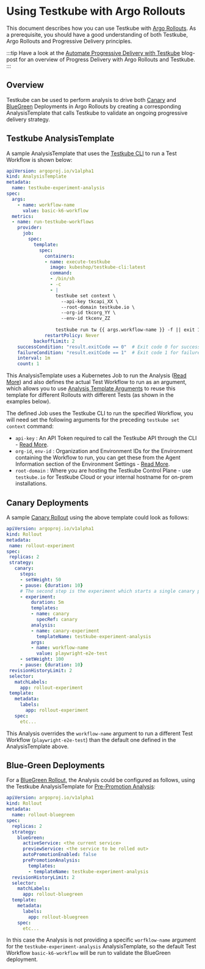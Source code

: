 # Using Testkube with Argo Rollouts

This document describes how you can use Testkube with [Argo Rollouts](https://argo-rollouts.readthedocs.io/en/stable/). As a prerequisite, you should have a good understanding
of both Testkube, Argo Rollouts and Progressive Delivery principles.

:::tip
Have a look at the [Automate Progressive Delivery with Testkube](https://testkube.io/learn/automate-progressive-delivery-with-testkube-for-risk-free-application-rollouts)
blog-post for an overview of Progress Delivery with Argo Rollouts and Testkube.
:::

## Overview

Testkube can be used to perform analysis to drive both [Canary](https://argo-rollouts.readthedocs.io/en/stable/features/canary/) and [BlueGreen](https://argo-rollouts.readthedocs.io/en/stable/features/bluegreen/) Deployments in Argo Rollouts by
creating a corresponding AnalysisTemplate that calls Testkube to validate an ongoing progressive delivery strategy.

## Testkube AnalysisTemplate

A sample AnalysisTemplate that uses the [Testkube CLI](/articles/cli) to run a Test Workflow is shown below:

```yaml
apiVersion: argoproj.io/v1alpha1
kind: AnalysisTemplate
metadata:
  name: testkube-experiment-analysis
spec:
  args:
    - name: workflow-name
      value: basic-k6-workflow
  metrics:
  - name: run-testkube-workflows
    provider:
      job:
        spec:
          template:
            spec:
              containers:
              - name: execute-testkube
                image: kubeshop/testkube-cli:latest
                command:
                - /bin/sh
                - -c
                - |
                  testkube set context \
                    --api-key tkcapi_XX \
                    --root-domain testkube.io \
                    --org-id tkcorg_YY \
                    --env-id tkcenv_ZZ
 
                  testkube run tw {{ args.workflow-name }} -f || exit 1
              restartPolicy: Never
          backoffLimit: 2
    successCondition: "result.exitCode == 0"  # Exit code 0 for success
    failureCondition: "result.exitCode == 1"  # Exit code 1 for failure
    interval: 1m
    count: 1
```

This AnalysisTemplate uses a Kubernetes Job to run the Analysis ([Read More](https://argo-rollouts.readthedocs.io/en/stable/analysis/job/)) 
and also defines the actual Test Workflow to run as an argument, which allows you to use [Analysis Template Arguments](https://argo-rollouts.readthedocs.io/en/stable/features/analysis/#analysis-template-arguments) to
reuse this template for different Rollouts with different Tests (as shown in the examples below).

The defined Job uses the Testkube CLI to run the specified Workflow, you will need set the following arguments for the preceding
`testkube set context` command:

- `api-key` : An API Token required to call the Testkube API through the CLI - [Read More](/testkube-pro/articles/api-token-management).
- `org-id`, `env-id` : Organization and Environment IDs for the Environment containing the Workflow to run, you can get these from 
  the Agent Information section of the Environment Settings - [Read More](/testkube-pro/articles/environment-management#agent-information).
- `root-domain` : Where you are hosting the Testkube Control Plane - use `testkube.io` for Testkube Cloud or your internal hostname for on-prem installations.

## Canary Deployments

A sample [Canary Rollout](https://argo-rollouts.readthedocs.io/en/stable/features/canary/) using the above template could look as follows:

```yaml
apiVersion: argoproj.io/v1alpha1
kind: Rollout
metadata:
 name: rollout-experiment
spec:
 replicas: 2
 strategy:
   canary:
     steps:
     - setWeight: 50
     - pause: {duration: 10}
     # The second step is the experiment which starts a single canary pod
     - experiment:
         duration: 5m
         templates:
         - name: canary
           specRef: canary
         analysis:
         - name: canary-experiment
           templateName: testkube-experiment-analysis
         args:
         - name: workflow-name
           value: playwright-e2e-test
     - setWeight: 100
     - pause: {duration: 10}
 revisionHistoryLimit: 2
 selector:
   matchLabels:
     app: rollout-experiment
 template:
   metadata:
     labels:
       app: rollout-experiment
   spec:
     etc...
```

This Analysis overrides the `workflow-name` argument to run a different Test Workflow (`playwright-e2e-test`) than 
the default one defined in the AnalysisTemplate above.

## Blue-Green Deployments

For a [BlueGreen Rollout](https://argo-rollouts.readthedocs.io/en/stable/features/bluegreen/), the Analysis 
could be configured as follows, using the Testkube AnalysisTemplate for [Pre-Promotion Analysis](https://argo-rollouts.readthedocs.io/en/stable/features/analysis/#bluegreen-pre-promotion-analysis):

```yaml
apiVersion: argoproj.io/v1alpha1
kind: Rollout
metadata:
  name: rollout-bluegreen
spec:
  replicas: 2
  strategy:
    blueGreen:
      activeService: <the current service>
      previewService: <the service to be rolled out>
      autoPromotionEnabled: false
      prePromotionAnalysis:
        templates:
        - templateName: testkube-experiment-analysis
  revisionHistoryLimit: 2
  selector:
    matchLabels:
      app: rollout-bluegreen
  template:
    metadata:
      labels:
        app: rollout-bluegreen
    spec:
      etc...
```

In this case the Analysis is not providing a specific `worfklow-name` argument for the `testkube-experiment-analysis` AnalysisTemplate, 
so the default Test Workflow `basic-k6-workflow` will be run to validate the BlueGreen deployment.

